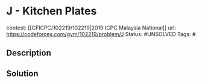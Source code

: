 # J - Kitchen Plates

contest: [[CFICPC/102219/102219|2019 ICPC Malaysia National]]
url: https://codeforces.com/gym/102219/problem/J
Status: #UNSOLVED
Tags: #

## Description

## Solution

